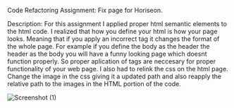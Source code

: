 Code Refactoring Assignment:
Fix page for Horiseon. 

Description: For this assignment I applied proper html semantic elements to the html code. I realized that how you define your html is how your page looks. Meaning that if you apply an incorrect tag it changes the format of the whole page. For example if you define the body as the header the header as the body you will have a funny looking page which doesnt function properly. So proper aplication of tags are neccesary for proper functionality of your web page. I also had to relink the css on the html page. Change the image in the css giving it a updated path and also reapply the relative path to the images in the HTML portion of the code. 

![Screenshot (1)](https://user-images.githubusercontent.com/102045473/175319690-956fd65c-7f45-4fdd-9b5d-265cefc1ab5b.png)




